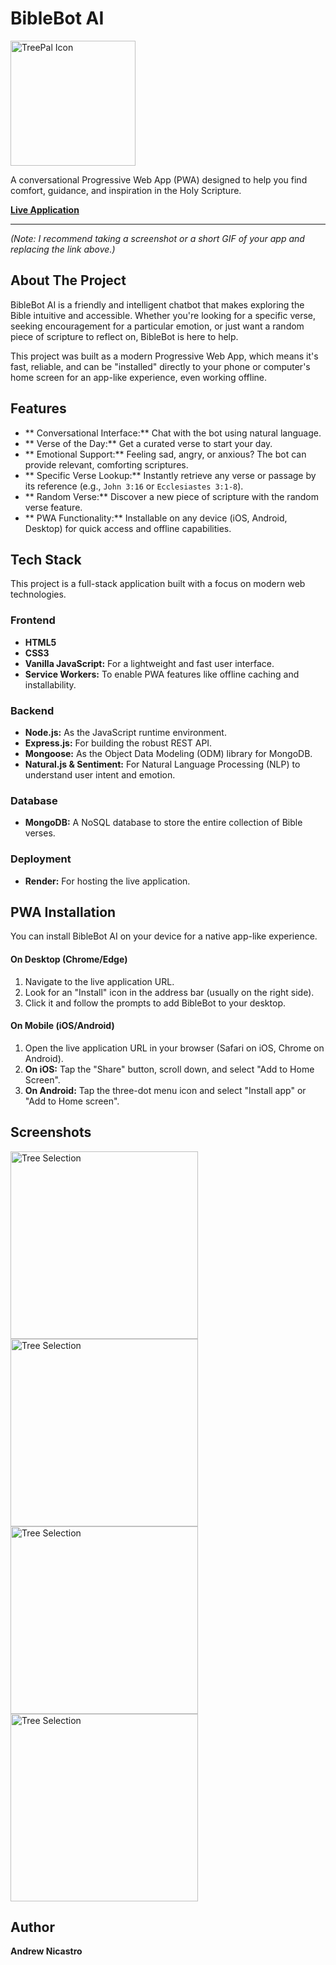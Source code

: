 # BibleBot AI
<img src="./screenshots/appIcon.png" alt="TreePal Icon" width="200" height="200">

A conversational Progressive Web App (PWA) designed to help you find comfort, guidance, and inspiration in the Holy Scripture.

**[Live Application](https://biblebot-ai.onrender.com/)**


---



*(Note: I recommend taking a screenshot or a short GIF of your app and replacing the link above.)*

## About The Project

BibleBot AI is a friendly and intelligent chatbot that makes exploring the Bible intuitive and accessible. Whether you're looking for a specific verse, seeking encouragement for a particular emotion, or just want a random piece of scripture to reflect on, BibleBot is here to help.

This project was built as a modern Progressive Web App, which means it's fast, reliable, and can be "installed" directly to your phone or computer's home screen for an app-like experience, even working offline.

## Features

*   ** Conversational Interface:** Chat with the bot using natural language.
*   ** Verse of the Day:** Get a curated verse to start your day.
*   ** Emotional Support:** Feeling sad, angry, or anxious? The bot can provide relevant, comforting scriptures.
*   ** Specific Verse Lookup:** Instantly retrieve any verse or passage by its reference (e.g., `John 3:16` or `Ecclesiastes 3:1-8`).
*   ** Random Verse:** Discover a new piece of scripture with the random verse feature.
*   ** PWA Functionality:** Installable on any device (iOS, Android, Desktop) for quick access and offline capabilities.

## Tech Stack

This project is a full-stack application built with a focus on modern web technologies.

### Frontend
*   **HTML5**
*   **CSS3**
*   **Vanilla JavaScript:** For a lightweight and fast user interface.
*   **Service Workers:** To enable PWA features like offline caching and installability.

### Backend
*   **Node.js:** As the JavaScript runtime environment.
*   **Express.js:** For building the robust REST API.
*   **Mongoose:** As the Object Data Modeling (ODM) library for MongoDB.
*   **Natural.js & Sentiment:** For Natural Language Processing (NLP) to understand user intent and emotion.

### Database
*   **MongoDB:** A NoSQL database to store the entire collection of Bible verses.

### Deployment
*   **Render:** For hosting the live application.

## PWA Installation

You can install BibleBot AI on your device for a native app-like experience.

#### On Desktop (Chrome/Edge)
1.  Navigate to the live application URL.
2.  Look for an "Install" icon in the address bar (usually on the right side).
3.  Click it and follow the prompts to add BibleBot to your desktop.

#### On Mobile (iOS/Android)
1.  Open the live application URL in your browser (Safari on iOS, Chrome on Android).
2.  **On iOS:** Tap the "Share" button, scroll down, and select "Add to Home Screen".
3.  **On Android:** Tap the three-dot menu icon and select "Install app" or "Add to Home screen".

## Screenshots
<img src="./screenshots/4.jpg" alt="Tree Selection" width="300">
<img src="./screenshots/1.jpg" alt="Tree Selection" width="300">
<img src="./screenshots/2.jpg" alt="Tree Selection" width="300">
<img src="./screenshots/3.jpg" alt="Tree Selection" width="300">



## Author

**Andrew Nicastro**
